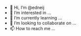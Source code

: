 - 👋 Hi, I’m @edneij
- 👀 I’m interested in ...
- 🌱 I’m currently learning ...
- 💞️ I’m looking to collaborate on ...
- 📫 How to reach me ...

<!---
edneij/edneij is a ✨ special ✨ repository because its `README.md` (this file) appears on your GitHub profile.
You can click the Preview link to take a look at your changes.
--->
